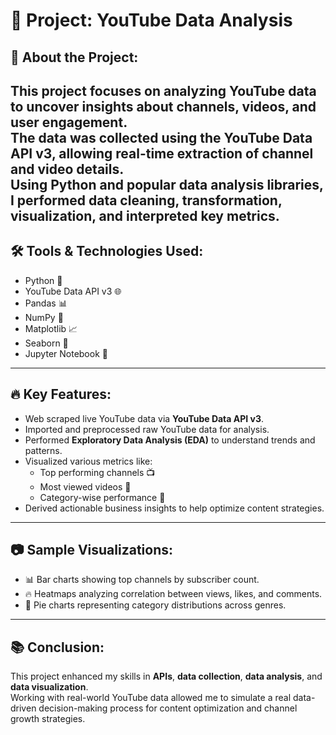 
# 📌 Project: YouTube Data Analysis

## 📄 About the Project:
This project focuses on analyzing YouTube data to uncover insights about channels, videos, and user engagement.  
The data was **collected using the YouTube Data API v3**, allowing real-time extraction of channel and video details.  
Using Python and popular data analysis libraries, I performed data cleaning, transformation, visualization, and interpreted key metrics.
---
## 🛠️ Tools & Technologies Used:
- Python 🐍
- YouTube Data API v3 🌐
- Pandas 📊
- NumPy 🔢
- Matplotlib 📈
- Seaborn 🎨
- Jupyter Notebook 📓
---
## 🔥 Key Features:
- Web scraped live YouTube data via **YouTube Data API v3**.
- Imported and preprocessed raw YouTube data for analysis.
- Performed **Exploratory Data Analysis (EDA)** to understand trends and patterns.
- Visualized various metrics like:
  - Top performing channels 📺
  - Most viewed videos 🎥
  - Category-wise performance 🎯
- Derived actionable business insights to help optimize content strategies.
---
## 📷 Sample Visualizations:
- 📊 Bar charts showing top channels by subscriber count.
- 🔥 Heatmaps analyzing correlation between views, likes, and comments.
- 🎯 Pie charts representing category distributions across genres.

---

## 📚 Conclusion:
This project enhanced my skills in **APIs**, **data collection**, **data analysis**, and **data visualization**.  
Working with real-world YouTube data allowed me to simulate a real data-driven decision-making process for content optimization and channel growth strategies.

